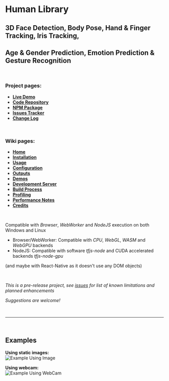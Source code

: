 # Human Library

## 3D Face Detection, Body Pose, Hand & Finger Tracking, Iris Tracking,  
## Age & Gender Prediction, Emotion Prediction & Gesture Recognition

<br>

### Project pages:

- [**Live Demo**](https://vladmandic.github.io/human/demo/index.html)
- [**Code Repository**](https://github.com/vladmandic/human)
- [**NPM Package**](https://www.npmjs.com/package/@vladmandic/human)
- [**Issues Tracker**](https://github.com/vladmandic/human/issues)
- [**Change Log**](https://github.com/vladmandic/human/wiki/Change-Log)

<br>

### Wiki pages:

- [**Home**](https://github.com/vladmandic/human/wiki)
- [**Installation**](https://github.com/vladmandic/human/wiki/Install)
- [**Usage**](https://github.com/vladmandic/human/wiki/Usage)
- [**Configuration**](https://github.com/vladmandic/human/wiki/Configuration)
- [**Outputs**](https://github.com/vladmandic/human/wiki/Outputs)
- [**Demos**](https://github.com/vladmandic/human/wiki/Demos)
- [**Development Server**](https://github.com/vladmandic/human/wiki/Development-Server)
- [**Build Process**](https://github.com/vladmandic/human/wiki/Build-Process)
- [**Profiling**](https://github.com/vladmandic/human/wiki/Profiling)
- [**Performance Notes**](https://github.com/vladmandic/human/wiki/Performance)
- [**Credits**](https://github.com/vladmandic/human/wiki/Credits)

<br>

Compatible with *Browser*, *WebWorker* and *NodeJS* execution on both Windows and Linux  
- Browser/WebWorker: Compatible with *CPU*, *WebGL*, *WASM* and *WebGPU* backends  
- NodeJS: Compatible with software *tfjs-node* and CUDA accelerated backends *tfjs-node-gpu*  

(and maybe with React-Native as it doesn't use any DOM objects)  

<br>

*This is a pre-release project, see [issues](https://github.com/vladmandic/human/issues) for list of known limitations and planned enhancements*  

*Suggestions are welcome!*  

<br>
<hr>  
<br>

## Examples

**Using static images:**  
![Example Using Image](assets/screenshot1.jpg)

**Using webcam:**  
![Example Using WebCam](assets/screenshot2.jpg)

